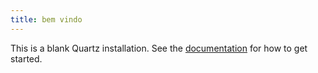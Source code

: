 ```yaml
---
title: bem vindo
---
```


This is a blank Quartz installation.
See the [documentation](https://quartz.jzhao.xyz) for how to get started.

